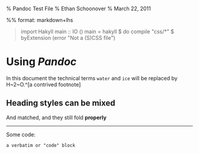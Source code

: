 % Pandoc Test File
% Ethan Schoonover
% March 22, 2011

%% format: markdown+lhs

> import Hakyll
> main :: IO ()
> main = hakyll $ do
>     compile "css/*" $ byExtension (error "Not a (S)CSS file")

Using *Pandoc*
=============

In this document the technical terms `water` and `ice` will be replaced by
H~2~O.^[a contrived footnote]

## Heading styles can be mixed

And matched, and they still fold **properly**

* * * *

Some code:

    a verbatim or "code" block
